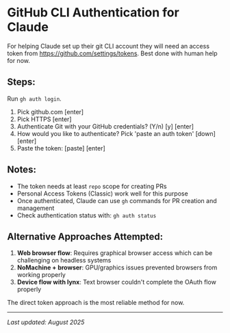 # GitHub CLI Authentication for Claude

For helping Claude set up their git CLI account they will need an access token from https://github.com/settings/tokens. Best done with human help for now.

## Steps:

Run `gh auth login`. 

1. Pick github.com [enter]
2. Pick HTTPS [enter]
3. Authenticate Git with your GitHub credentials? (Y/n) [y] [enter]
4. How would you like to authenticate? Pick 'paste an auth token' [down] [enter]
5. Paste the token: [paste] [enter]

## Notes:

- The token needs at least `repo` scope for creating PRs
- Personal Access Tokens (Classic) work well for this purpose
- Once authenticated, Claude can use `gh` commands for PR creation and management
- Check authentication status with: `gh auth status`

## Alternative Approaches Attempted:

1. **Web browser flow**: Requires graphical browser access which can be challenging on headless systems
2. **NoMachine + browser**: GPU/graphics issues prevented browsers from working properly
3. **Device flow with lynx**: Text browser couldn't complete the OAuth flow properly

The direct token approach is the most reliable method for now.

---
*Last updated: August 2025*
